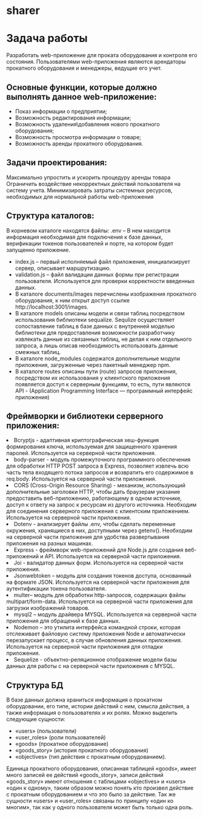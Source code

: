 # sharer
<h1>Задача работы</h1>
<p>Разработать web-приложение для проката оборудования и контроля его состояния. Пользователями web-приложения являются арендаторы прокатного оборудования и менеджеры, ведущие его учет.</p>
<h2>Основные функции, которые должно выполнять данное web-приложение:</h2>
<ul>
<li>Показ информации о предприятии;</li>
<li>Возможность редактирования информации;</li>
<li>Возможность удаления\добавления нового прокатного оборудования;</li>
<li>Возможность просмотра информации о товаре;</li>
<li>Возможность аренды прокатного оборудования.</li>
</ul>
<h2>Задачи проектирования:</h2>
<p>Максимально упростить и ускорить процедуру аренды товара
Ограничить воздействие некорректных действий пользователя на систему учета.
Минимизировать затраты системных ресурсов, необходимых для нормальной работы web-приложения</p>
<h2>Структура каталогов:</h2>
<p>В корневом каталоге находятся файлы:
.env – В нем находится информация необходимая для подключения к базе данных, верификации токенов пользователей и порте, на котором будет запущенно приложение.</p>
<ul> 
<li>index.js – первый исполняемый файл приложения, инициализирует сервер, описывает маршрутизацию.</li>
<li>validation.js – файл валидации данных формы при регистрации пользователя. Используется для проверки корректности введенных данных.
<li>В каталоге documents/images перечислены изображения прокатного оборудования, к ним открыт доступ ссылке http://localhost:3001/images.</li>
<li>В каталоге models описаны модели и связи таблиц посредством использования библиотеки sequalize. Sequlize осуществляет сопоставление таблиц в базе данных с внутренней моделью библиотеки для предоставления возможности разработчику извлекать данные из связанных таблиц, не делая к ним отдельного запроса, а лишь описав необходимость использовать данные смежных таблиц.</li>
<li>В каталоге node_modules содержатся дополнительные модули приложения, загруженные через пакетный менеджер npm.</li>
<li>В каталоге routes описаны пути (route) запросов приложения, посредством их использования у клиентского приложения появляется доступ к серверным функциям, то есть, пути являются API - (Application Programming Interface — программный интерфейс приложения)</li>
</ul>

<h2>Фреймворки и библиотеки серверного приложения:</h2>
<li>Bcryptjs - адаптивная криптографическая хеш-функция формирования ключа, используемая для защищенного хранения паролей. Используется на серверной части приложения.</li>
<li>body-parser - модуль промежуточного программного обеспечения для обработки HTTP POST запроса в Express, позволяет извлечь всю часть тела входящего потока запросов и возвратить его содержимое в req.body. Используется на серверной части приложения.</li>
<li>CORS (Cross-Origin Resource Sharing) - механизм, использующий дополнительные заголовки HTTP, чтобы дать браузерам указание предоставить веб-приложению, работающему в одном источнике, доступ к ответу на запрос к ресурсам из другого источника. Необходим для соединения серверного приложения с клиентским приложением. Используется на серверной части приложения.</li>
<li>Dotenv - анализирует файлы .env, чтобы сделать переменные окружения, хранящиеся в них, доступными через getenv(). Необходим на серверной части приложения для удобства развертывания приложения на разных машинах.</li>
<li>Express - фреймворк web-приложений для Node.js для создания веб-приложений и API. Используется на серверной части приложения.</li>
<li>Joi - валидатор данных форм. Используется на серверной части приложения.</li>
<li>Jsonwebtoken – модуль для создания токенов доступа, основанный на формате JSON. Используется на серверной части приложения для аутентификации токена пользователя.</li>
<li>multer– модуль для обработки http-запросов, содержащих файлы multipart/form-data. Используется на серверной части приложения для загрузки изображений товаров.</li>
<li>mysql2 – модуль драйвера MYSQL. Используется на серверной части приложения для обращений к базе данных.</li>
<li>Nodemon – это утилита интерфейса командной строки, которая отслеживает файловую систему приложения Node и автоматически перезапускает процесс, в случае обновления данных приложения. Используется на серверной части приложения для отладки приложения.</li>
<li>Sequelize - объектно-реляционное отображение модели базы данных для работы с на серверной части приложения с MYSQL.</li>

<h2>Структура БД</h2>
<p>В базе данных должна храниться информация о прокатном оборудовании, его типе, истории действий с ним, смысла действия, а также информация о пользователях и их ролях. Можно выделить следующие сущности:</p>
<ul>
<li>«users» (пользователи)</li>
<li>«user_roles» (роли пользователей)</li>
<li>«goods» (прокатное оборудование)</li>
<li>«goods_story» (история прокатного оборудования)</li>
<li>«objectives» (тип действия с прокатным оборудованием).</li>
</ul>
<p>Единица прокатного оборудования, описанная таблицей «goods», имеет много записей ее действий «goods_story», записи действий «goods_story» имеют отношения с таблицами «objectives» и «users» «один к одному», таким образом можно понять кто произвел действие с прокатным оборудованием и что это было за действие. Так же сущности «users» и «user_roles» связаны по принципу «один ко многим», так как у одного пользователя может быть только одна роль.</p>
